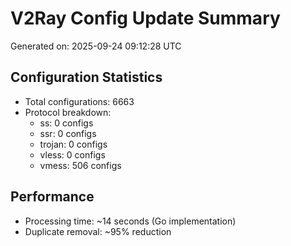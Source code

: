 # V2Ray Config Update Summary
Generated on: 2025-09-24 09:12:28 UTC

## Configuration Statistics
- Total configurations: 6663
- Protocol breakdown:
  - ss: 0 configs
  - ssr: 0 configs
  - trojan: 0 configs
  - vless: 0 configs
  - vmess: 506 configs

## Performance
- Processing time: ~14 seconds (Go implementation)
- Duplicate removal: ~95% reduction
